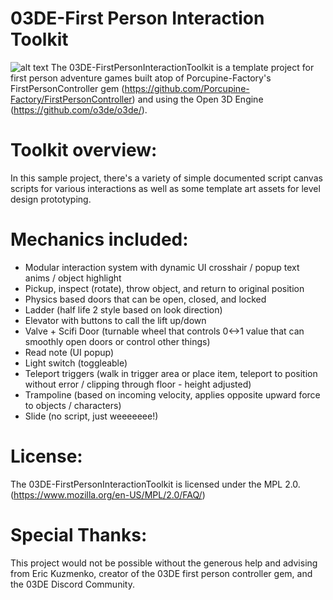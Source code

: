 # 03DE-First Person Interaction Toolkit
![alt text](https://i.imgur.com/WSS5PYV.png)
The 03DE-FirstPersonInteractionToolkit is a template project for first person adventure games built atop of Porcupine-Factory's FirstPersonController gem (https://github.com/Porcupine-Factory/FirstPersonController) and using the Open 3D Engine (https://github.com/o3de/o3de/). 

# Toolkit overview:

In this sample project, there's a variety of simple documented script canvas scripts for various interactions as well as some template art assets for level design prototyping.

# Mechanics included:

* Modular interaction system with dynamic UI crosshair / popup text anims / object highlight
* Pickup, inspect (rotate), throw object, and return to original position
* Physics based doors that can be open, closed, and locked
* Ladder (half life 2 style based on look direction)
* Elevator with buttons to call the lift up/down
* Valve + Scifi Door (turnable wheel that controls 0<->1 value that can smoothly open doors or control other things)
* Read note (UI popup)
* Light switch (toggleable)
* Teleport triggers (walk in trigger area or place item, teleport to position without error / clipping through floor - height adjusted)
* Trampoline (based on incoming velocity, applies opposite upward force to objects / characters)
* Slide (no script, just weeeeeee!)

# License:

The 03DE-FirstPersonInteractionToolkit is licensed under the MPL 2.0. (https://www.mozilla.org/en-US/MPL/2.0/FAQ/)

# Special Thanks:

This project would not be possible without the generous help and advising from Eric Kuzmenko, creator of the 03DE first person controller gem, and the 03DE Discord Community.
